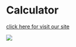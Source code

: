 # Calculator

<a href="https://sanketvyadav.github.io/calculator">click here for visit our site</a>

<img src="https://i.imgur.com/AUSVUtS.png">
